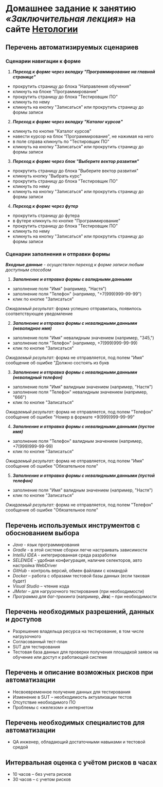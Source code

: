 # Домашнее задание к занятию *«Заключительная лекция»* на сайте [Нетологии](https://netology.ru/)

## Перечень автоматизируемых сценариев

### Сценарии навигации к форме
1. ***Переход к форме через вкладку "Программирование на главной странице"***
* прокрутить страницу до блока "Направления обучения"
* кликнуть на блоке "Программирование"
* прокрутить страницу до блока "Тестировщик ПО"
* кликнуть по нему
* кликнуть на кнопку "Записаться" или прокрутить страницу до формы записи


2. ***Переход к форме через вкладку "Каталог курсов"***
* кликнуть по кнопке "Каталог курсов"
* навести курсор на блок "Программирование", не нажимая на него
* в поле справа кликнуть по "Тестировщик ПО"
* кликнуть на кнопку "Записаться" или прокрутить страницу до формы записи

3. ***Переход к форме через блок "Выберите вектор развития"***
* прокрутить страницу до блока "Выберите вектор развития"
* кликнуть кнопку "Выбрать курс"
* прокрутить страницу до блока "Тестировщик ПО"
* кликнуть по нему
* кликнуть на кнопку "Записаться" или прокрутить страницу до формы записи

4. ***Переход к форме через футер***
* прокрутить страницу до футера
* в футере кликнуть по кнопке "Программирование"
* прокрутить страницу до блока "Тестировщик ПО"
* кликнуть по нему
* кликнуть на кнопку "Записаться" или прокрутить страницу до формы записи

### Сценарии заполнения и отправки формы
***Входные данные*** - *осуществлен переход к форме записи любым доступным способом*

1. ***Заполнение и отправка формы с валидными данными***
* заполнение поля "Имя" (например, "Настя")
* заполнение поля "Телефон" (например, "+7(999)999-99-99")
* клик по кнопке "Записаться"

*Ожидаемый результат:* форма успешно отправилась, появилось соответствующее уведомление

2. ***Заполнение и отправка формы с невалидными данными (невалидное имя)***
* заполнение поля "Имя" невалидным значением (например, "345,")
* заполнение поля "Телефон" (например, +7(999)999-99-99)
* клик по кнопке "Записаться"

*Ожидаемый результат:* форма не отправляется, под полем "Имя" сообщение об ошибке "Должно состоять из букв

3. ***Заполнение и отправка формы с невалидными данными (невалидный телефон)***
* заполнение поля "Имя" валидным значением (например, "Настя")
* заполнение поля "Телефон" невалидным значением (например, "666")
* клик по кнопке "Записаться"

*Ожидаемый результат:* форма не отправляется, под полем "Телефон" сообщение об ошибке "Номер в формате +9(999)999-99-99"

4. ***Заполнение и отправка формы с невалидными данными (пустое имя)***
* заполнение поля "Телефон" валидным значением (например, +7(999)999-99-99)
* клик по кнопке "Записаться"

*Ожидаемый результат:* форма не отправляется, под полем "Имя" сообщение об ошибке "Обязательное поле"

5. ***Заполнение и отправка формы с невалидными данными (пустой телефон)***
* заполнение поля "Имя" валидным значением (например, "Настя")
* клик по кнопке "Записаться"

*Ожидаемый результат:* форма не отправляется, под полем "Телефон" сообщение об ошибке "Обязательное поле"


## Перечень используемых инструментов с обоснованием выбора

* *Java* - язык программирования
* *Gradle* - в этой системе сборки легче настраивать зависимости
* *IntelliJ IDEA* - интегрированная среда разработки
* *SELENIDE* - удобная конфигурация, наличие селекторов, авто настройка WebDriver
* *GitHub* - контроль версий, обмен файлами с командой
* *Docker* – работа с образами тестовой базы данных (если таковая будет)
* *Visual Studio* – чтение кода
* *JMeter* – для нагрузочного тестирования (при необходимости)
* *Программа для баг-трекинга* (например, **Jira**) – при необходимости

## Перечень необходимых разрешений, данных и доступов 

* Разрешение владельца ресурса на тестирование, в том числе нагрузочного
* Согласованный тест-план
* SUT для тестирования
* Тестовая база данных для проверки получения площадкой заявок на обучение или доступ к работающей системе

## Перечень и описание возможных рисков при автоматизации 

* Несвоевременное получение данных для тестирования
* Изменение в SUT – необходимость актуализации тестов
* Отсутствие необходимого ПО
* Проблемы с «железом» и интернетом

## Перечень необходимых специалистов для автоматизации

* QA инженер, обладающий достаточными навыками и тестовой средой

## Интервальная оценка с учётом рисков в часах

* 10 часов – без учета рисков
* 30 часов – с учетом рисков
